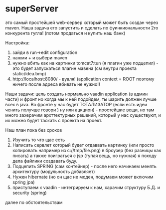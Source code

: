 superServer
===========
это самый простейшей web-сервер который может быть создан через maven.
Наша задача его запустить и сделать по фуинкиональности 2го конкурента гугла! (потом продаться и купить наш банк)

Настройка:
1) зайди в run->edit configuration
2) нажми + и выбери maven
3) нужно вбить как на картинки tomcat7:tun (я плагин уже подцепил) - это будет запускаться плагин мавена (см внутри проекта static/idea.bmp)
4) http://localhost:8080/ - вуаля! (application context = ROOT поэтому ничего после адреса вбивать не нужно!)



Наши задачи: цель создать нормально vaadin application (в админ части) и фронт но когда мы к ней подойдем, ты шарить должен лучше всех в
java.
Во фронте у нас будет ТОТАЛИЗАТОР (если есть идеи ченить получше говори ) ну или ацкцион) - простейшие вещи, но там много захерачим архттектурных решений,
 который у нас существуют, и их можно будет таскать с проекта на проект.

Наш план пока без сроков
1) Изучить то что щас есть
2) Написать сервлет который будет отдаввать картинку (или просто копировать например из c://tmp/file.png) в броузер (без разницы как писать)
а также поиграться с jsp (тупая вещь, но нужная) я походу дела файлики создавать буду.
3) Подцепить SPRING (сам контейнер)  - после него начинаем менять архитектуру (модульность добавляет)
4) Нужен hibernate (но он щас не моден, подумаем может включим spring jpa)
5) приступаем к vaadin  - интегрируем к нам, харачим структуру Б.Д. и security (spring)

далее по обстоятельствам
